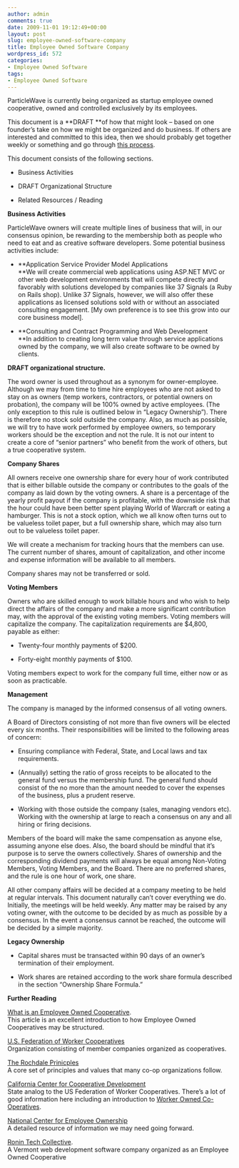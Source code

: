 ```yaml
---
author: admin
comments: true
date: 2009-11-01 19:12:49+00:00
layout: post
slug: employee-owned-software-company
title: Employee Owned Software Company
wordpress_id: 572
categories:
- Employee Owned Software
tags:
- Employee Owned Software
---
```


ParticleWave is currently being organized as startup employee owned cooperative, owned and controlled exclusively by its employees.

 

This document is a **DRAFT **of how that might look – based on one founder’s take on how we might be organized and do business. If others are interested and committed to this idea, then we should probably get together weekly or something and go through [this process](http://www.cccd.coop/info/starting_operating_a_coop).

 

This document consists of the following sections.

 

  
  * Business Activities
   
  * DRAFT Organizational Structure
   
  * Related Resources / Reading
 

**Business Activities**

 

ParticleWave owners will create multiple lines of business that will, in our consensus opinion, be rewarding to the membership both as people who need to eat and as creative software developers. Some potential business activities include:      


 

  
  * **Application Service Provider Model Applications          
**We will create commercial web applications using ASP.NET MVC or other web development environments that will compete directly and favorably with solutions developed by companies like 37 Signals (a Ruby on Rails shop). Unlike 37 Signals, however, we will also offer these applications as licensed solutions sold with or without an associated consulting engagement. [My own preference is to see this grow into our core business model].         

   
  * **Consulting and Contract Programming and Web Development          
**In addition to creating long term value through service applications owned by the company, we will also create software to be owned by clients. 
 

**DRAFT organizational structure.**

 

The word owner is used throughout as a synonym for owner-employee. Although we may from time to time hire employees who are not asked to stay on as owners (temp workers, contractors, or potential owners on probation), the company will be 100% owned by active employees. (The only exception to this rule is outlined below in “Legacy Ownership”). There is therefore no stock sold outside the company. Also, as much as possible, we will try to have work performed by employee owners, so temporary workers should be the exception and not the rule. It is not our intent to create a core of “senior partners” who benefit from the work of others, but a true cooperative system.

 

**Company Shares**

 

All owners receive one ownership share for every hour of work contributed that is either billable outside the company or contributes to the goals of the company as laid down by the voting owners. A share is a percentage of the yearly profit payout if the company is profitable, with the downside risk that the hour could have been better spent playing World of Warcraft or eating a hamburger. This is not a stock option, which we all know often turns out to be valueless toilet paper, but a full ownership share, which may also turn out to be valueless toilet paper.

 

We will create a mechanism for tracking hours that the members can use. The current number of shares, amount of capitalization, and other income and expense information will be available to all members.

 

Company shares may not be transferred or sold.

 

**Voting Members**

 

Owners who are skilled enough to work billable hours and who wish to help direct the affairs of the company and make a more significant contribution may, with the approval of the existing voting members. Voting members will capitalize the company. The capitalization requirements are $4,800, payable as either:

 

  
  * Twenty-four monthly payments of $200. 
   
  * Forty-eight monthly payments of $100.
 

Voting members expect to work for the company full time, either now or as soon as practicable.

 

**Management**

 

The company is managed by the informed consensus of all voting owners.

 

A Board of Directors consisting of not more than five owners will be elected every six months. Their responsibilities will be limited to the following areas of concern:

 

  
  * Ensuring compliance with Federal, State, and Local laws and tax requirements. 
   
  * (Annually) setting the ratio of gross receipts to be allocated to the general fund versus the membership fund. The general fund should consist of the no more than the amount needed to cover the expenses of the business, plus a prudent reserve. 
   
  * Working with those outside the company (sales, managing vendors etc). Working with the ownership at large to reach a consensus on any and all hiring or firing decisions. 
 

Members of the board will make the same compensation as anyone else, assuming anyone else does. Also, the board should be mindful that it’s purpose is to serve the owners collectively. Shares of ownership and the corresponding dividend payments will always be equal among Non-Voting Members, Voting Members, and the Board. There are no preferred shares, and the rule is one hour of work, one share.

 

All other company affairs will be decided at a company meeting to be held at regular intervals. This document naturally can’t cover everything we do. Initially, the meetings will be held weekly. Any matter may be raised by any voting owner, with the outcome to be decided by as much as possible by a consensus. In the event a consensus cannot be reached, the outcome will be decided by a simple majority.

 

**Legacy Ownership**

 

  
  * Capital shares must be transacted within 90 days of an owner’s termination of their employment.        

   
  * Work shares are retained according to the work share formula described in the section “Ownership Share Formula.” 
 

**Further Reading**

 

    
[What is an Employee Owned Cooperative](http://www.community-wealth.org/_pdfs/articles-publications/coops/article-logue.pdf).       
This article is an excellent introduction to how Employee Owned Cooperatives may be structured.

 

[U.S. Federation of Worker Cooperatives](http://www.usworker.coop/front)       
Organization consisting of member companies organized as cooperatives. 

 

[The Rochdale Prinicples](http://en.wikipedia.org/wiki/Rochdale_Principles)       
A core set of principles and values that many co-op organizations follow.

 

[California Center for Cooperative Development](http://www.cccd.coop/)       
State analog to the US Federation of Worker Cooperatives. There’s a lot of good information here including an introduction to [Worker Owned Co-Operatives](http://www.cccd.coop/info/types_of_coops/worker_coops).       
     
[National Center for Employee Ownership](http://www.nceo.org)       
A detailed resource of information we may need going forward.       
     
[Ronin Tech Collective](http://www.ronincollective.com/).       
A Vermont web development software company organized as an Employee Owned Cooperative
